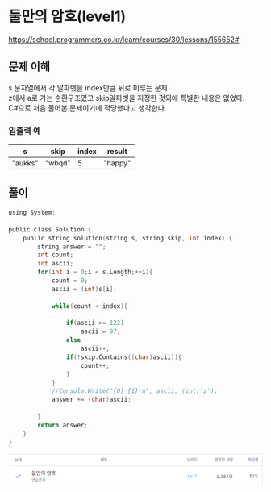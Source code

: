 # 둘만의 암호(level1)

https://school.programmers.co.kr/learn/courses/30/lessons/155652#

## 문제 이해

s 문자열에서 각 알파벳을 index만큼 뒤로 미루는 문제<br>
z에서 a로 가는 순환구조였고 skip알파벳을 지정한 것외에 특별한 내용은 없었다.<br>
C#으로 처음 풀어본 문제이기에 적당했다고 생각한다.

### 입출력 예

| s	       | skip | index |result|
|----------|------|-------|---|
| "aukks"	 | "wbqd"| 5     |"happy"|

## 풀이

```c
using System;

public class Solution {
    public string solution(string s, string skip, int index) {
        string answer = "";
        int count;
        int ascii;
        for(int i = 0;i < s.Length;++i){
            count = 0;
            ascii = (int)s[i];
            
            while(count < index){
                
                if(ascii >= 122)
                    ascii = 97;
                else
                    ascii++;
                if(!skip.Contains((char)ascii)){
                    count++;
                }
            }
            //Console.Write("{0} {1}\n", ascii, (int)'z');
            answer += (char)ascii;
            
        }
        return answer;
    }
}
```

![img.png](둘만의암호_cshap.png)
